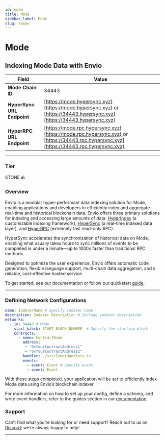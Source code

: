 ```yaml
---
id: mode
title: Mode
sidebar_label: Mode
slug: /mode
---
```


# Mode

## Indexing Mode Data with Envio

| **Field**                     | **Value**                                                                                          |
|-------------------------------|----------------------------------------------------------------------------------------------------|
| **Mode Chain ID**     | 34443                                                                                            |
| **HyperSync URL Endpoint**    | [https://mode.hypersync.xyz](https://mode.hypersync.xyz) or [https://34443.hypersync.xyz](https://34443.hypersync.xyz) |
| **HyperRPC URL Endpoint**     | [https://mode.rpc.hypersync.xyz](https://mode.rpc.hypersync.xyz) or [https://34443.rpc.hypersync.xyz](https://34443.rpc.hypersync.xyz) |

---

### Tier

STONE 🪨

### Overview

Envio is a modular hyper-performant data indexing solution for Mode, enabling applications and developers to efficiently index and aggregate real-time and historical blockchain data. Envio offers three primary solutions for indexing and accessing large amounts of data: [HyperIndex](/docs/HyperIndex/overview) (a customizable indexing framework), [HyperSync](/docs/HyperSync/overview) (a real-time indexed data layer), and [HyperRPC](/docs/HyperSync/overview-hyperrpc) (extremely fast read-only RPC).

HyperSync accelerates the synchronization of historical data on Mode, enabling what usually takes hours to sync millions of events to be completed in under a minute—up to 1000x faster than traditional RPC methods.

Designed to optimize the user experience, Envio offers automatic code generation, flexible language support, multi-chain data aggregation, and a reliable, cost-effective hosted service.

To get started, see our documentation or follow our quickstart [guide](/docs/HyperIndex/contract-import).

---

### Defining Network Configurations

```yaml
name: IndexerName # Specify indexer name
description: Indexer Description # Include indexer description
networks:
  - id: 34443 # Mode  
    start_block: START_BLOCK_NUMBER  # Specify the starting block
    contracts:
      - name: ContractName
        address:
         - "0xYourContractAddress1"
         - "0xYourContractAddress2"
        handler: ./src/EventHandlers.ts
        events:
          - event: Event # Specify event
          - event: Event
```

With these steps completed, your application will be set to efficiently index Mode data using Envio’s blockchain indexer.

For more information on how to set up your config, define a schema, and write event handlers, refer to the guides section in our [documentation](/docs/HyperIndex/configuration-file).

### Support

Can’t find what you’re looking for or need support? Reach out to us on [Discord](https://discord.com/invite/Q9qt8gZ2fX); we’re always happy to help!

---
